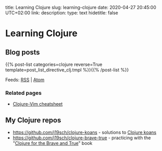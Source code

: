 title: Learning Clojure
slug: learning-clojure
date: 2020-04-27 20:45:00 UTC+02:00
link: 
description: 
type: text
hidetitle: false

# Learning Clojure

## Blog posts

{{% post-list categories=clojure reverse=True template=post_list_directive_clj.tmpl %}}{{% /post-list %}}

Feeds: [RSS](https://j19sch.github.io/categories/clojure.xml) | [Atom](http://j19sch.github.io/categories/clojure.atom)

### Related pages
- [Clojure-Vim cheatsheet](/my-projects/clojure-vim-cheatsheet)

## My Clojure repos
- <https://github.com/j19sch/clojure-koans> - solutions to [Clojure koans](https://github.com/functional-koans/clojure-koans)
- <https://github.com/j19sch/clojure-brave-true> - practicing with the "[Clojure for the Brave and True](https://www.braveclojure.com/)" book
